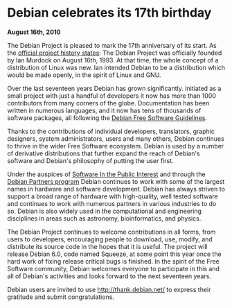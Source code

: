 
Debian celebrates its 17th birthday
===================================


**August 16th, 2010**


The Debian Project is pleased to mark the 17th anniversary of its start.
As the [official project history states](https://www.debian.org/doc/manuals/project-history/intro): The Debian Project was
officially founded by Ian Murdock on August 16th, 1993. At that time,
the whole concept of a distribution of Linux was new. Ian intended
Debian to be a distribution which would be made openly, in the spirit
of Linux and GNU.


Over the last seventeen years Debian has grown significantly.
Initiated as a small project with just a handful of developers
it now has more than 1000 contributors from many corners
of the globe. Documentation has been written in numerous languages,
and it now has tens of thousands of software packages, all following
the [Debian Free Software Guidelines](https://www.debian.org/social_contract#guidelines).


Thanks to the contributions of individual developers, translators,
graphic designers, system administrators, users and many others,
Debian continues to thrive in the wider Free Software ecosystem.
Debian is used by a number of derivative distributions that further
expand the reach of Debian's software and Debian's philosophy of
putting the user first.


Under the auspices of [Software In the Public Interest](https://www.spi-inc.org/about/) and through
the [Debian Partners program](https://www.debian.org/partners/) Debian continues to work with some of
the largest names in hardware and software development. Debian has
always striven to support a broad range of hardware with high-quality,
well tested software and continues to work with numerous partners in
various industries to do so. Debian is also widely used in the
computational and engineering disciplines in areas such as astronomy,
bioinformatics, and physics.


The Debian Project continues to welcome contributions in all forms,
from users to developers, encouraging people to download, use, modify,
and distribute its source code in the hopes that it is useful. The
project will release Debian 6.0, code named Squeeze, at some point
this year once the hard work of fixing release critical bugs is
finished. In the spirit of the Free Software community, Debian
welcomes everyone to participate in this and all of Debian's
activities and looks forward to the next seventeen years.


Debian users are invited to use <http://thank.debian.net/> to express their
gratitude and submit congratulations.



